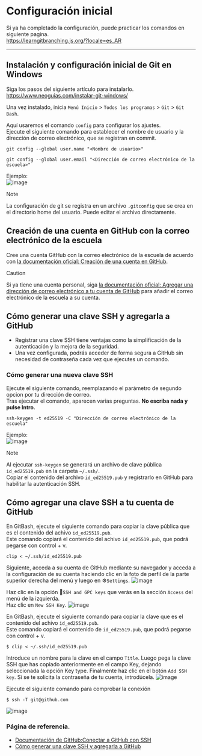 # Configuración inicial

Si ya ha completado la configuración, puede practicar los comandos en siguiente pagina.<br>
https://learngitbranching.js.org/?locale=es_AR
___

## Instalación y configuración inicial de Git en Windows

Siga los pasos del siguiente artículo para instalarlo.<br>
https://www.neoguias.com/instalar-git-windows/

Una vez instalado, inicia `Menú Inicio` > `Todos los programas` > `Git` > `Git Bash`.

Aquí usaremos el comando `config` para configurar los ajustes. <br>
Ejecute el siguiente comando para establecer el nombre de usuario y la dirección de correo electrónico, que se registran en commit.
```
git config --global user.name "<Nombre de usuario>"
```
```
git config --global user.email "<Dirección de correo electrónico de la escuela>"
```
Ejemplo:<br>
![image](https://github.com/itcha-organization/git-tutorial/assets/83223664/139957ee-cf22-44c2-885c-1cc08785f529)

> [!NOTE]
>  La configuración de git se registra en un archivo `.gitconfig` que se crea en el directorio home del usuario. Puede editar el archivo directamente.

## Creación de una cuenta en GitHub con la correo electrónico de la escuela

Cree una cuenta GitHub con la correo electrónico de la escuela de acuerdo con [la documentación oficial: Creación de una cuenta en GitHub](https://docs.github.com/es/get-started/start-your-journey/creating-an-account-on-github#signing-up-for-a-new-personal-account).

> [!CAUTION]
>  Si ya tiene una cuenta personal, siga [la documentación oficial: Agregar una dirección de correo electrónico a tu cuenta de GitHub](https://docs.github.com/es/account-and-profile/setting-up-and-managing-your-personal-account-on-github/managing-email-preferences/adding-an-email-address-to-your-github-account) para añadir el correo electrónico de la escuela a su cuenta.


## Cómo generar una clave SSH y agregarla a GitHub
- Registrar una clave SSH tiene ventajas como la simplificación de la autenticación y la mejora de la seguridad.
- Una vez configurada, podrás acceder de forma segura a GitHub sin necesidad de contraseña cada vez que ejecutes un comando.

### Cómo generar una nueva clave SSH

Ejecute el siguiente comando, reemplazando el parámetro de segundo opcion por tu dirección de correo.<br>
Tras ejecutar el comando, aparecen varias preguntas. **No escriba nada y pulse Intro.**
```
ssh-keygen -t ed25519 -C "Dirección de correo electrónico de la escuela"
```
Ejemplo:<br>
![image](https://github.com/itcha-organization/git-tutorial/assets/83223664/e343c7e6-1b6d-4410-b1f5-906d8617fb50)

> [!NOTE]
>  Al ejecutar `ssh-keygen` se generará un archivo de clave pública `id_ed25519.pub` en la carpeta `~/.ssh/`.<br>
>  Copiar el contenido del archivo `id_ed25519.pub` y registrarlo en GitHub para habilitar la autenticación SSH.

## Cómo agregar una clave SSH a tu cuenta de GitHub
En GitBash, ejecute el siguiente comando para copiar la clave pública que es el contenido del achivo `id_ed25519.pub`.<br>
Este comando copiará el contenido del achivo `id_ed25519.pub`, que podrá pegarse con control + v.
```
clip < ~/.ssh/id_ed25519.pub
```

Siguiente, acceda a su cuenta de GitHub mediante su navegador y acceda a la configuración de su cuenta haciendo clic en la foto de perfil de la parte superior derecha del menú y luego en ⚙`Settings`.
![image](https://github.com/itcha-organization/git-tutorial/assets/83223664/6c618047-5948-49c7-bfb2-482feba52c99)

Haz clic en la opción 🔑`SSH and GPC keys` que verás en la sección `Access` del menú de la izquierda.<br>
Haz clic en `New SSH Key`.
![image](https://github.com/itcha-organization/git-tutorial/assets/83223664/b381e960-bd38-4bbf-822c-4bb75093f2a1)

En GitBash, ejecute el siguiente comando para copiar la clave que es el contenido del achivo `id_ed25519.pub`.<br>
Este comando copiará el contenido de `id_ed25519.pub`, que podrá pegarse con control + v.
```
$ clip < ~/.ssh/id_ed25519.pub
```

Introduce un nombre para la clave en el campo `Title`. Luego pega la clave SSH que has copiado anteriormente en el campo Key, dejando seleccionada la opción Key type.
Finalmente haz clic en el botón `Add SSH key`. Si se te solicita la contraseña de tu cuenta, introdúcela.
![image](https://github.com/itcha-organization/git-tutorial/assets/83223664/499d1602-c212-4718-999d-a4a5da1bc521)

Ejecute el siguiente comando para comprobar la conexión
```
$ ssh -T git@github.com
```
![image](https://github.com/itcha-organization/git-tutorial/assets/83223664/25d3b534-44d2-497b-8689-77f1397882b4)

### Página de referencia.
- [Documentación de GitHub:Conectar a GitHub con SSH](https://docs.github.com/es/authentication/connecting-to-github-with-ssh)
- [Cómo generar una clave SSH y agregarla a GitHub](https://www.neoguias.com/generar-clave-ssh-agregar-github/)
